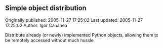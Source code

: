 ## Simple object distribution

Originally published: 2005-11-27 17:25:02
Last updated: 2005-11-27 17:25:02
Author: Igor Cananea

Distribute already (or newly) implemented Python objects, allowing them to be remotely accessed without much hussle